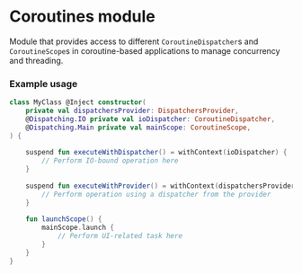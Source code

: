 # Coroutines module

Module that provides access to different `CoroutineDispatcher`s and `CoroutineScope`s in coroutine-based applications to manage concurrency and threading.

### Example usage

```kotlin
class MyClass @Inject constructor(
    private val dispatchersProvider: DispatchersProvider,
    @Dispatching.IO private val ioDispatcher: CoroutineDispatcher,
    @Dispatching.Main private val mainScope: CoroutineScope,
) {
    
    suspend fun executeWithDispatcher() = withContext(ioDispatcher) {
        // Perform IO-bound operation here
    }
    
    suspend fun executeWithProvider() = withContext(dispatchersProvider.default()) {
        // Perform operation using a dispatcher from the provider
    }
    
    fun launchScope() {
        mainScope.launch {
            // Perform UI-related task here
        }
    }
}

